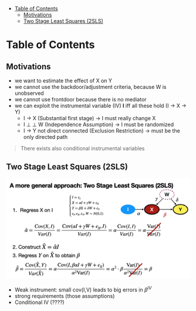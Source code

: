 
- [Table of Contents](#table-of-contents)
  - [Motivations](#motivations)
  - [Two Stage Least Squares (2SLS)](#two-stage-least-squares-2sls)



# Table of Contents
## Motivations
- we want to estimate the effect of X on Y
- we cannot use the backdoor/adjustment criteria, because W is unobserved
- we cannot use frontdoor because there is no mediator
- we can exploit the instrumental variable (IV) **I** iff all these hold (I -> X -> Y)
  - I $\to$ X (Substantial first stage) -> I must really change X
  - I $\perp \!\!\! \perp$ W (Independence Assumption) -> I must be randomized
  - I $\to$ Y not direct connected (Exclusion Restriction) -> must be the only directed path

> There exists also conditional instrumental variables


## Two Stage Least Squares (2SLS)
![2SLS](images/2SLS.png)

- Weak instrument: small cov(I,V) leads to big errors in $\beta^{IV}$
- strong requirements (those assumptions)
- Conditional IV (????)